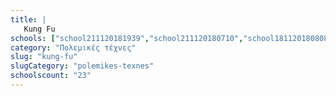 ```yaml
---
title: |
   Kung Fu
schools: ["school211120181939","school211120180710","school181120180808","school181120181115","school231120181520","school281120182232","school201120181451","school191120181700","school231120180041","school181120180515","school231120180251","school211120180851","school201120180739","school191120181129","school141120182148","school271120180041","school171120182022","school261120180305","school151120181158","school191120180529","school211120180110","school241120181144",""]
category: "Πολεμικές τέχνες"
slug: "kung-fu"
slugCategory: "polemikes-texnes"
schoolscount: "23"
---
```


